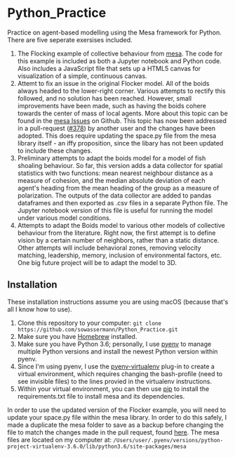 # Python_Practice
Practice on agent-based modelling using the Mesa framework for Python. There are five seperate exersises included.


1. The Flocking example of collective behaviour from [mesa](mesa). The code for this example is included as both a Jupyter notebook and Python code. Also includes a JavaScript file that sets up a HTML5 canvas for visualization of a simple, continuous canvas.
2. Attemt to fix an issue in the original Flocker model. All of the boids always headed to the lower-right corner. Various attempts to rectify this followed, and no solution has been reached. However, small improvements have been made, such as having the boids cohere towards the center of mass of local agents. More about this topic can be found in the [mesa Issues] on Github. This topic has now been addressed in a pull-request ([#378]) by another user and the changes have been adopted. This does require updating the space.py file from the mesa library itself - an iffy proposition, since the libary has not been updated to include these changes.
3.  Preliminary attempts to adapt the boids model for a model of fish shoaling behaviour. So far, this version adds a data collector for spatial statistics with two functions: mean nearest neighbour distance as a measure of cohesion, and the median absolute deviation of each agent's heading from the mean heading of the group as a measure of polarization. The outputs of the data collector are added to pandas dataframes and then exported as .csv files in a separate Python file. The Jupyter notebook version of this file is useful for running the model under various model conditions.
4. Attempts to adapt the Boids model to various other models of collective behaviour from the literature. Right now, the first attempt is to define vision by a certain number of neighbors, rather than a static distance. Other attempts will include behavioral zones, removing velocity matching, leadership, memory, inclusion of environmental factors, etc. One big future project will be to adapt the model to 3D.


## Installation
These installation instructions assume you are using macOS (because that's all I know how to use).

1. Clone this repository to your computer: `git clone https://github.com/sowassermann/Python_Practice.git`
2. Make sure you have [Homebrew](Homebrew) installed.
3. Make sure you have Python 3.6; personally, I use [pyenv](pyenv) to manage multiple Python versions and install the newest Python version within pyenv.
4. Since I'm using pyenv, I use the [pyenv-virtualenv](virtualenv) plug-in to create a virtual environment, which requires changing the bash-profile (need to see invisible files) to the lines provied in the virtualenv instructions.
5. Within your virtual environment, you can then use [pip](pip) to install the requirements.txt file to install mesa and its dependencies.

In order to use the updated version of the Flocker example, you will need to update your space.py file within the mesa library. In order to do this safely, I made a duplicate the mesa folder to save as a backup before changing the file to match the changes made in the pull request, found [here]. The mesa files are located on my computer at: `/Users/user/.pyenv/versions/python-project-virtualenv-3.6.0/lib/python3.6/site-packages/mesa`


[mesa]: https://github.com/projectmesa/mesa
[mesa Issues]: https://github.com/projectmesa/mesa/issues/358
[#378]: https://github.com/projectmesa/mesa/pull/378
[here]: https://github.com/projectmesa/mesa/blob/600c62b35dbac6de9300da471377b0e200b60da8/mesa/space.py
[Homebrew]: https://brew.sh/
[pyenv]: https://github.com/pyenv/pyenv
[virtualenv]: https://github.com/pyenv/pyenv-virtualenv
[pip]: https://pip.pypa.io/en/stable/